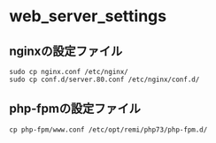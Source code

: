 # web_server_settings

## nginxの設定ファイル
```
sudo cp nginx.conf /etc/nginx/
sudo cp conf.d/server.80.conf /etc/nginx/conf.d/
```

## php-fpmの設定ファイル
```
cp php-fpm/www.conf /etc/opt/remi/php73/php-fpm.d/
```
